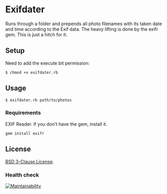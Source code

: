 # Exifdater

Runs through a folder and prepends all photo filenames with its taken date and
time according to the Exif data. The heavy lifting is done by the exifr gem.
This is just a hitch for it.

## Setup

Need to add the execute bit permission:

    $ chmod +x exifdater.rb

## Usage

    $ exifdater.rb path/to/photos

### Requirements

EXIF Reader. If you don't have the gem, install it.

    gem install exifr

## License

[BSD 3-Clause License](http://opensource.org/licenses/BSD-3-Clause).

### Health check

[![Maintainability](https://api.codeclimate.com/v1/badges/e50f42fb99effbf2d957/maintainability)](https://codeclimate.com/github/randomecho/exifdater/maintainability)

